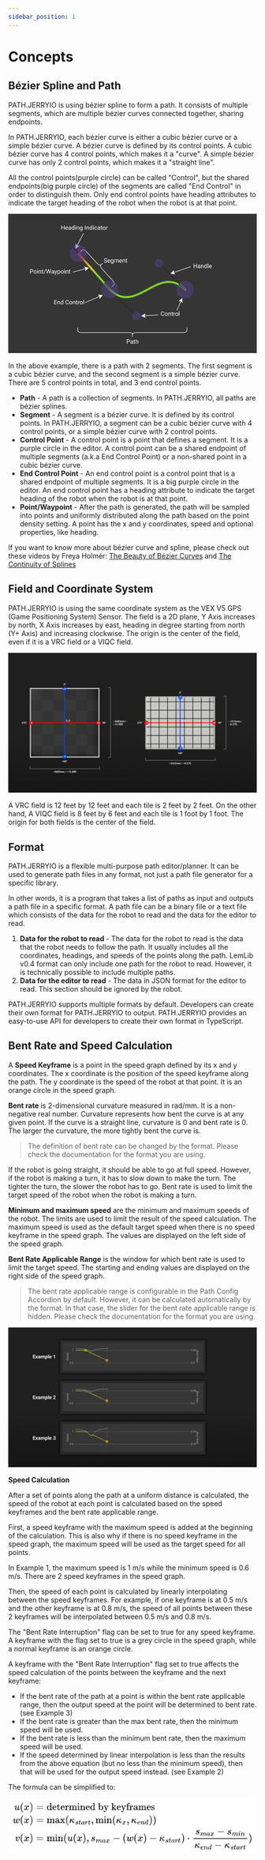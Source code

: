 ```yaml
---
sidebar_position: 1
---
```


# Concepts

## Bézier Spline and Path

PATH.JERRYIO is using bézier spline to form a path. It consists of multiple segments, which are multiple bézier curves connected together, sharing endpoints.

In PATH.JERRYIO, each bézier curve is either a cubic bézier curve or a simple bézier curve. A bézier curve is defined by its control points. A cubic bézier curve has 4 control points, which makes it a "curve". A simple bézier curve has only 2 control points, which makes it a "straight line".

All the control points(purple circle) can be called "Control", but the shared endpoints(big purple circle) of the segments are called "End Control" in order to distinguish them. Only end control points have heading attributes to indicate the target heading of the robot when the robot is at that point.

![Bézier Spline and Path](img/bezier-spline-and-paths-concept.png)

In the above example, there is a path with 2 segments. The first segment is a cubic bézier curve, and the second segment is a simple bézier curve. There are 5 control points in total, and 3 end control points.

- **Path** - A path is a collection of segments. In PATH.JERRYIO, all paths are bézier splines.
- **Segment** - A segment is a bézier curve. It is defined by its control points. In PATH.JERRYIO, a segment can be a cubic bézier curve with 4 control points, or a simple bézier curve with 2 control points.
- **Control Point** - A control point is a point that defines a segment. It is a purple circle in the editor. A control point can be a shared endpoint of multiple segments (a.k.a End Control Point) or a non-shared point in a cubic bézier curve.
- **End Control Point** - An end control point is a control point that is a shared endpoint of multiple segments. It is a big purple circle in the editor. An end control point has a heading attribute to indicate the target heading of the robot when the robot is at that point.
- **Point/Waypoint** - After the path is generated, the path will be sampled into points and uniformly distributed along the path based on the point density setting. A point has the x and y coordinates, speed and optional properties, like heading.

If you want to know more about bézier curve and spline, please check out these videos by Freya Holmér:
[The Beauty of Bézier Curves](https://youtu.be/aVwxzDHniEw) and [The Continuity of Splines](https://youtu.be/jvPPXbo87ds)

## Field and Coordinate System

PATH.JERRYIO is using the same coordinate system as the VEX V5 GPS (Game Positioning System) Sensor. The field is a 2D plane, Y Axis increases by north, X Axis increases by east, heading in degree starting from north (Y+ Axis) and increasing clockwise. The origin is the center of the field, even if it is a VRC field or a VIQC field.

![Field and Coordinate System](img/field-and-coordinate-concept.png)

A VRC field is 12 feet by 12 feet and each tile is 2 feet by 2 feet. On the other hand, A VIQC field is 8 feet by 6 feet and each tile is 1 foot by 1 foot. The origin for both fields is the center of the field.

## Format

PATH.JERRYIO is a flexible multi-purpose path editor/planner. It can be used to generate path files in any format, not just a path file generator for a specific library.

In other words, it is a program that takes a list of paths as input and outputs a path file in a specific format. A path file can be a binary file or a text file which consists of the data for the robot to read and the data for the editor to read. 

1. **Data for the robot to read** - The data for the robot to read is the data that the robot needs to follow the path. It usually includes all the coordinates, headings, and speeds of the points along the path. LemLib v0.4 format can only include one path for the robot to read. However, it is technically possible to include multiple paths.
2. **Data for the editor to read** - The data in JSON format for the editor to read. This section should be ignored by the robot.

PATH.JERRYIO supports multiple formats by default. Developers can create their own format for PATH.JERRYIO to output. PATH.JERRYIO provides an easy-to-use API for developers to create their own format in TypeScript. 

## Bent Rate and Speed Calculation

A **Speed Keyframe** is a point in the speed graph defined by its x and y coordinates. The x coordinate is the position of the speed keyframe along the path. The y coordinate is the speed of the robot at that point. It is an orange circle in the speed graph.

**Bent rate** is 2-dimensional curvature measured in rad/mm. It is a non-negative real number. Curvature represents how bent the curve is at any given point. If the curve is a straight line, curvature is 0 and bent rate is 0. The larger the curvature, the more tightly bent the curve is.

> The definition of bent rate can be changed by the format. Please check the documentation for the format you are using.

If the robot is going straight, it should be able to go at full speed. However, if the robot is making a turn, it has to slow down to make the turn. The tighter the turn, the slower the robot has to go. Bent rate is used to limit the target speed of the robot when the robot is making a turn.

**Minimum and maximum speed** are the minimum and maximum speeds of the robot. The limits are used to limit the result of the speed calculation. The maximum speed is used as the default target speed when there is no speed keyframe in the speed graph. The values are displayed on the left side of the speed graph.

**Bent Rate Applicable Range** is the window for which bent rate is used to limit the target speed. The starting and ending values are displayed on the right side of the speed graph.

> The bent rate applicable range is configurable in the Path Config Accordion by default. However, it can be calculated automatically by the format. In that case, the slider for the bent rate applicable range is hidden. Please check the documentation for the format you are using.

![speed-calculation-concept](img/speed-calculation-concept.png)

**Speed Calculation**

After a set of points along the path at a uniform distance is calculated, the speed of the robot at each point is calculated based on the speed keyframes and the bent rate applicable range.

First, a speed keyframe with the maximum speed is added at the beginning of the calculation. This is also why if there is no speed keyframe in the speed graph, the maximum speed will be used as the target speed for all points.

In Example 1, the maximum speed is 1 m/s while the minimum speed is 0.6 m/s. There are 2 speed keyframes in the speed graph.

Then, the speed of each point is calculated by linearly interpolating between the speed keyframes. For example, if one keyframe is at 0.5 m/s and the other keyframe is at 0.8 m/s, the speed of all points between these 2 keyframes will be interpolated between 0.5 m/s and 0.8 m/s.

The "Bent Rate Interruption" flag can be set to true for any speed keyframe. A keyframe with the flag set to true is a grey circle in the speed graph, while a normal keyframe is an orange circle. 

A keyframe with the "Bent Rate Interruption" flag set to true affects the speed calculation of the points between the keyframe and the next keyframe:

- If the bent rate of the path at a point is within the bent rate applicable range, then the output speed at the point will be determined to bent rate. (see Example 3)
- If the bent rate is greater than the max bent rate, then the minimum speed will be used.
- If the bent rate is less than the minimum bent rate, then the maximum speed will be used.
- If the speed determined by linear interpolation is less than the results from the above equation (but no less than the minimum speed), then that will be used for the output speed instead. (see Example 2)

The formula can be simplified to:

![speed-calculation-formula](img/speed-calculation-formula.png)
